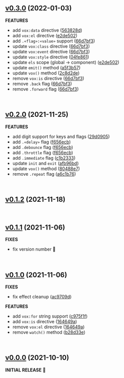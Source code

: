 ## [v0.3.0](https://github.com/voxjs/vox/releases/tag/v0.3.0) (2022-01-03)

**FEATURES**

* add `vox:data` directive ([563828d](https://github.com/voxjs/vox/commit/563828dd1b220a4d7f1f1062081419181c713ba2))
* add `vox:el` directive ([e2de502](https://github.com/voxjs/vox/commit/e2de5024f226ae9792b7280656ee103c79c030b7))
* add `.«flag»:«value»` support ([66d7bf3](https://github.com/voxjs/vox/commit/66d7bf367fff009d1cdf68cf13b665098fe27ae9))
* update `vox:class` directive ([66d7bf3](https://github.com/voxjs/vox/commit/66d7bf367fff009d1cdf68cf13b665098fe27ae9))
* update `vox:event` directive ([66d7bf3](https://github.com/voxjs/vox/commit/66d7bf367fff009d1cdf68cf13b665098fe27ae9))
* update `vox:style` directive ([04fe861](https://github.com/voxjs/vox/commit/04fe8615c345671a415ee8cde16e837bf09b5418))
* update `els` scope (global &#8594; component) ([e2de502](https://github.com/voxjs/vox/commit/e2de5024f226ae9792b7280656ee103c79c030b7))
* update `emit()` method ([a5f3b57](https://github.com/voxjs/vox/commit/a5f3b571decedc635ac09ce7398db16ca50c9649))
* update `vox()` method ([2c8d2de](https://github.com/voxjs/vox/commit/2c8d2de9dd80f0ec3dc586613584cf908cb232db))
* remove `vox:is` directive ([66d7bf3](https://github.com/voxjs/vox/commit/66d7bf367fff009d1cdf68cf13b665098fe27ae9))
* remove `.back` flag ([66d7bf3](https://github.com/voxjs/vox/commit/66d7bf367fff009d1cdf68cf13b665098fe27ae9))
* remove `.forward` flag ([66d7bf3](https://github.com/voxjs/vox/commit/66d7bf367fff009d1cdf68cf13b665098fe27ae9))

&#8206;

## [v0.2.0](https://github.com/voxjs/vox/releases/tag/v0.2.0) (2021-11-25)

**FEATURES**

* add digit support for keys and flags ([29d0905](https://github.com/voxjs/vox/commit/29d09056d554aefee0f20b0353199aebb6620030))
* add `.«delay»` flag ([f656ecb](https://github.com/voxjs/vox/commit/f656ecbd3ae1ca56503a027f046c235277604e1e))
* add `.debounce` flag ([f656ecb](https://github.com/voxjs/vox/commit/f656ecbd3ae1ca56503a027f046c235277604e1e))
* add `.throttle` flag ([f656ecb](https://github.com/voxjs/vox/commit/f656ecbd3ae1ca56503a027f046c235277604e1e))
* add `.immediate` flag ([c1b2333](https://github.com/voxjs/vox/commit/c1b23335067a0651358bf006db2411ab38e4b794))
* update `init` and `exit` ([afb96bd](https://github.com/voxjs/vox/commit/afb96bda716f6d68ed71d94dc8b79bbba28d973f))
* update `vox()` method ([80488e7](https://github.com/voxjs/vox/commit/80488e7662296a597861857a2c06a155c0b318fd))
* remove `.repeat` flag ([a6c1b76](https://github.com/voxjs/vox/commit/a6c1b767b1cadd0a7a2eb081c3bd77cdef288704))

&#8206;

## [v0.1.2](https://github.com/voxjs/vox/releases/tag/v0.1.2) (2021-11-18)

&#8206;

## [v0.1.1](https://github.com/voxjs/vox/releases/tag/v0.1.1) (2021-11-06)

**FIXES**

* fix version number 💩

&#8206;

## [v0.1.0](https://github.com/voxjs/vox/releases/tag/v0.1.0) (2021-11-06)

**FIXES**

* fix effect cleanup ([ac9709d](https://github.com/voxjs/vox/commit/ac9709db8245293d3bd071885cccc85d2edf5b73))

**FEATURES**

* add `vox:for` string support ([c975f1f](https://github.com/voxjs/vox/commit/c975f1f7e6e16f50c32a055407bf50d5c4a339de))
* add `vox:is` directive ([164649a](https://github.com/voxjs/vox/commit/164649a1744d647896585eb57c24cefafba687e7))
* remove `vox:el` directive ([164649a](https://github.com/voxjs/vox/commit/164649a1744d647896585eb57c24cefafba687e7))
* remove `watch()` method ([b28d33e](https://github.com/voxjs/vox/commit/b28d33ebd39d170f3171fc694b6b04549392bfa0))

&#8206;

## [v0.0.0](https://github.com/voxjs/vox/releases/tag/v0.0.0) (2021-10-10)

**INITIAL RELEASE** 🎉
